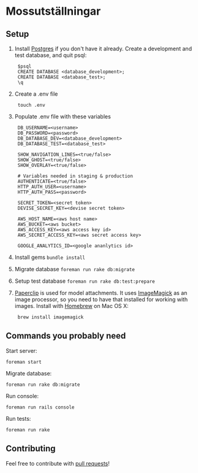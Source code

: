 # Mossutställningar

## Setup
1. Install [Postgres](http://postgresapp.com/) if you don't have it already.
Create a development and test database, and quit psql:

        $psql
        CREATE DATABASE <database_development>;
        CREATE DATABASE <database_test>;
        \q

2. Create a .env file

        touch .env

3. Populate .env file with these variables

        DB_USERNAME=<username>
        DB_PASSWORD=<password>
        DB_DATABASE_DEV=<database_development>
        DB_DATABASE_TEST=<database_test>

        SHOW_NAVIGATION_LINES=<true/false>
        SHOW_GHOST=<true/false>
        SHOW_OVERLAY=<true/false>

        # Variables needed in staging & production
        AUTHENTICATE=<true/false>
        HTTP_AUTH_USER=<username>
        HTTP_AUTH_PASS=<password>

        SECRET_TOKEN=<secret token>
        DEVISE_SECRET_KEY=<devise secret token>

        AWS_HOST_NAME=<aws host name>
        AWS_BUCKET=<aws bucket>
        AWS_ACCESS_KEY=<aws access key id>
        AWS_SECRET_ACCESS_KEY=<aws secret access key>

        GOOGLE_ANALYTICS_ID=<google ananlytics id>

4. Install gems `bundle install`
5. Migrate database `foreman run rake db:migrate`
6. Setup test database `foreman run rake db:test:prepare`
7. [Paperclip](https://github.com/thoughtbot/paperclip) is used for model attachments. It uses [ImageMagick](http://www.imagemagick.org/) as an image processor, so you need to have that installed for working with images. Install with [Homebrew](http://brew.sh/) on Mac OS X:

        brew install imagemagick

## Commands you probably need
Start server:

    foreman start

Migrate database:

    foreman run rake db:migrate

Run console:

    foreman run rails console

Run tests:

    foreman run rake

## Contributing
Feel free to contribute with [pull requests](https://help.github.com/articles/using-pull-requests)!
